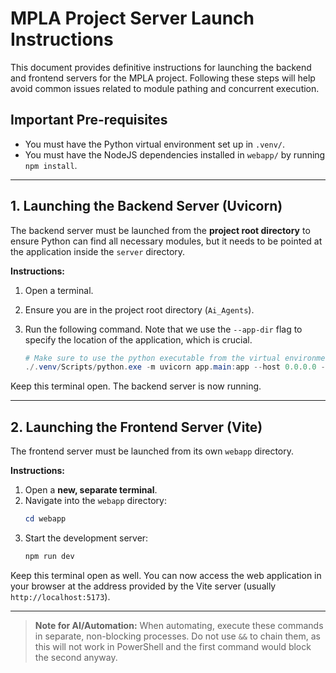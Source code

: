 # MPLA Project Server Launch Instructions

This document provides definitive instructions for launching the backend and frontend servers for the MPLA project. Following these steps will help avoid common issues related to module pathing and concurrent execution.

## Important Pre-requisites
- You must have the Python virtual environment set up in `.venv/`.
- You must have the NodeJS dependencies installed in `webapp/` by running `npm install`.

---

## 1. Launching the Backend Server (Uvicorn)

The backend server must be launched from the **project root directory** to ensure Python can find all necessary modules, but it needs to be pointed at the application inside the `server` directory.

**Instructions:**

1.  Open a terminal.
2.  Ensure you are in the project root directory (`Ai_Agents`).
3.  Run the following command. Note that we use the `--app-dir` flag to specify the location of the application, which is crucial.

    ```powershell
    # Make sure to use the python executable from the virtual environment
    ./.venv/Scripts/python.exe -m uvicorn app.main:app --host 0.0.0.0 --port 8000 --reload --app-dir server/
    ```
Keep this terminal open. The backend server is now running.

---

## 2. Launching the Frontend Server (Vite)

The frontend server must be launched from its own `webapp` directory.

**Instructions:**

1.  Open a **new, separate terminal**.
2.  Navigate into the `webapp` directory:
    ```powershell
    cd webapp
    ```
3.  Start the development server:
    ```powershell
    npm run dev
    ```
Keep this terminal open as well. You can now access the web application in your browser at the address provided by the Vite server (usually `http://localhost:5173`).

---
> **Note for AI/Automation:** When automating, execute these commands in separate, non-blocking processes. Do not use `&&` to chain them, as this will not work in PowerShell and the first command would block the second anyway. 